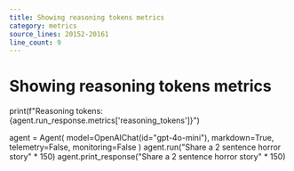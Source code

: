 ```yaml
---
title: Showing reasoning tokens metrics
category: metrics
source_lines: 20152-20161
line_count: 9
---
```


# Showing reasoning tokens metrics
print(f"Reasoning tokens: {agent.run_response.metrics['reasoning_tokens']}")


agent = Agent(
    model=OpenAIChat(id="gpt-4o-mini"), markdown=True, telemetry=False, monitoring=False
)
agent.run("Share a 2 sentence horror story" * 150)
agent.print_response("Share a 2 sentence horror story" * 150)
